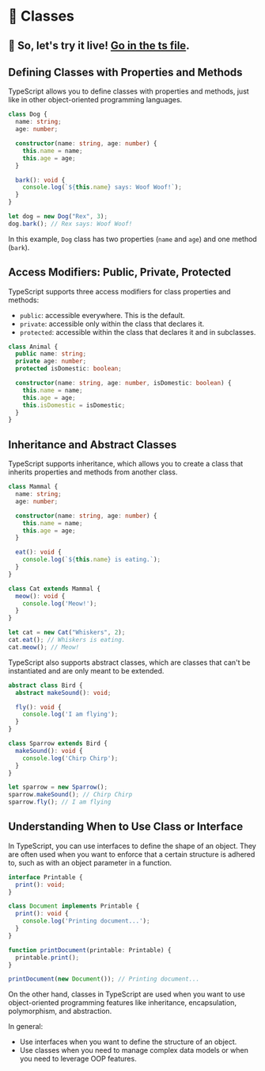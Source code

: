 # 🏫 Classes

## 🎯 So, let's try it live! [Go in the ts file](./classes.ts).

## Defining Classes with Properties and Methods

TypeScript allows you to define classes with properties and methods, just like in other object-oriented programming languages.

```typescript
class Dog {
  name: string;
  age: number;

  constructor(name: string, age: number) {
    this.name = name;
    this.age = age;
  }

  bark(): void {
    console.log(`${this.name} says: Woof Woof!`);
  }
}

let dog = new Dog("Rex", 3);
dog.bark(); // Rex says: Woof Woof!
```

In this example, `Dog` class has two properties (`name` and `age`) and one method (`bark`).

## Access Modifiers: Public, Private, Protected

TypeScript supports three access modifiers for class properties and methods:

- `public`: accessible everywhere. This is the default.
- `private`: accessible only within the class that declares it.
- `protected`: accessible within the class that declares it and in subclasses.

```typescript
class Animal {
  public name: string;
  private age: number;
  protected isDomestic: boolean;

  constructor(name: string, age: number, isDomestic: boolean) {
    this.name = name;
    this.age = age;
    this.isDomestic = isDomestic;
  }
}
```

## Inheritance and Abstract Classes

TypeScript supports inheritance, which allows you to create a class that inherits properties and methods from another class.

```typescript
class Mammal {
  name: string;
  age: number;

  constructor(name: string, age: number) {
    this.name = name;
    this.age = age;
  }

  eat(): void {
    console.log(`${this.name} is eating.`);
  }
}

class Cat extends Mammal {
  meow(): void {
    console.log('Meow!');
  }
}

let cat = new Cat("Whiskers", 2);
cat.eat(); // Whiskers is eating.
cat.meow(); // Meow!
```

TypeScript also supports abstract classes, which are classes that can't be instantiated and are only meant to be extended.

```typescript
abstract class Bird {
  abstract makeSound(): void;

  fly(): void {
    console.log('I am flying');
  }
}

class Sparrow extends Bird {
  makeSound(): void {
    console.log('Chirp Chirp');
  }
}

let sparrow = new Sparrow();
sparrow.makeSound(); // Chirp Chirp
sparrow.fly(); // I am flying
```

## Understanding When to Use Class or Interface

In TypeScript, you can use interfaces to define the shape of an object. They are often used when you want to enforce that a certain structure is adhered to, such as with an object parameter in a function.

```typescript
interface Printable {
  print(): void;
}

class Document implements Printable {
  print(): void {
    console.log('Printing document...');
  }
}

function printDocument(printable: Printable) {
  printable.print();
}

printDocument(new Document()); // Printing document...
```

On the other hand, classes in TypeScript are used when you want to use object-oriented programming features like inheritance, encapsulation, polymorphism, and abstraction.

In general:

- Use interfaces when you want to define the structure of an object.
- Use classes when you need to manage complex data models or when you need to leverage OOP features.
